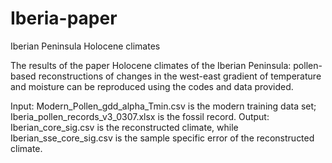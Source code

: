 # Iberia-paper
Iberian Peninsula Holocene climates

The results of the paper Holocene climates of the Iberian Peninsula: pollen-based reconstructions of changes in the west-east gradient of temperature and moisture can be reproduced using the codes and data provided.

Input: Modern_Pollen_gdd_alpha_Tmin.csv is the modern training data set; Iberia_pollen_records_v3_0307.xlsx is the fossil record.
Output: Iberian_core_sig.csv is the reconstructed climate, while Iberian_sse_core_sig.csv is the sample specific error of the reconstructed climate.
